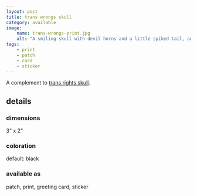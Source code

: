 ```yaml
---
layout: post
title: trans wrongs skull
category: available
image: 
    name: trans-wrongs-print.jpg
    alt: "A smiling skull with devil horns and a little spiked tail, and a speech bubble reading 'trans wrongs!'"
tags:
    - print
    - patch
    - card
    - sticker
---
```


A complement to [trans rights skull](trans-rights-skull).

## details

### dimensions

3" x 2"

### coloration

default: black

### available as

patch, print, greeting card, sticker
